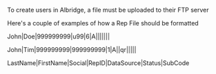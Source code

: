 
To create users in Albridge, a file must be uploaded to their FTP server

Here's a couple of examples of how a Rep File should be formatted

John|Doe|999999999|u99|6|A|||||||

John|Tim|999999999|999999999|1|A||qr|||||

LastName|FirstName|Social|RepID|DataSource|Status|SubCode

